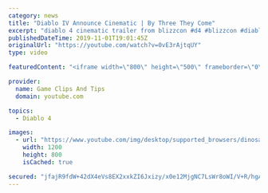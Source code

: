 ```yaml
---
category: news
title: "Diablo IV Announce Cinematic | By Three They Come"
excerpt: "diablo 4 cinematic trailer from blizzcon #d4 #blizzcon #diablo."
publishedDateTime: 2019-11-01T19:01:45Z
originalUrl: "https://youtube.com/watch?v=0vE3rAjtqUY"
type: video

featuredContent: "<iframe width=\"800\" height=\"500\" frameborder=\"0\" src=\"https://www.youtube.com/embed/0vE3rAjtqUY\" allow=\"accelerometer; autoplay; encrypted-media; gyroscope; picture-in-picture\" allowfullscreen></iframe>"

provider:
  name: Game Clips And Tips
  domain: youtube.com

topics:
  - Diablo 4

images:
  - url: "https://www.youtube.com/img/desktop/supported_browsers/dinosaur.png"
    width: 1200
    height: 800
    isCached: true

secured: "jfajR9fdW+42dX4eVs8EX2xxkZI6Jxizy/x0e12MjgNC7LsWr8oWI/V+R/hgAsy36KNlbrU7L78et9u2LuuYByvAp1ekIqdAIvv4RFwVknKbLJQKHsSQ84RIWGsfhyoMyxfUWEd3QWwnDxlcf7TnLBBZCf9II7xxonByRmBfwAFsFiiyxTKvRG1gXTp40ZY4ni0Hlymx0VB1xIPCMTtdVfcm7prDNZRgbX1rh2YlP05+uE6K42z5ZxouoAmqA3aZhrQm+C2bGc/pr3vWPwGmZfJYmoiS/Y8Ea3KAOmQ0Ew1vUjOZEpXu7fpPKolHoLBsXWln8xI4FDK8nSiXoAcS2v91AlcJdNhTmmmbnXloHge6y+63KsBLvlp+w158XBHMrCCw3BgM6xjs6B/ynZUPAA==;1eKg/m7hx0IzWBuLd22G2w=="
---
```


